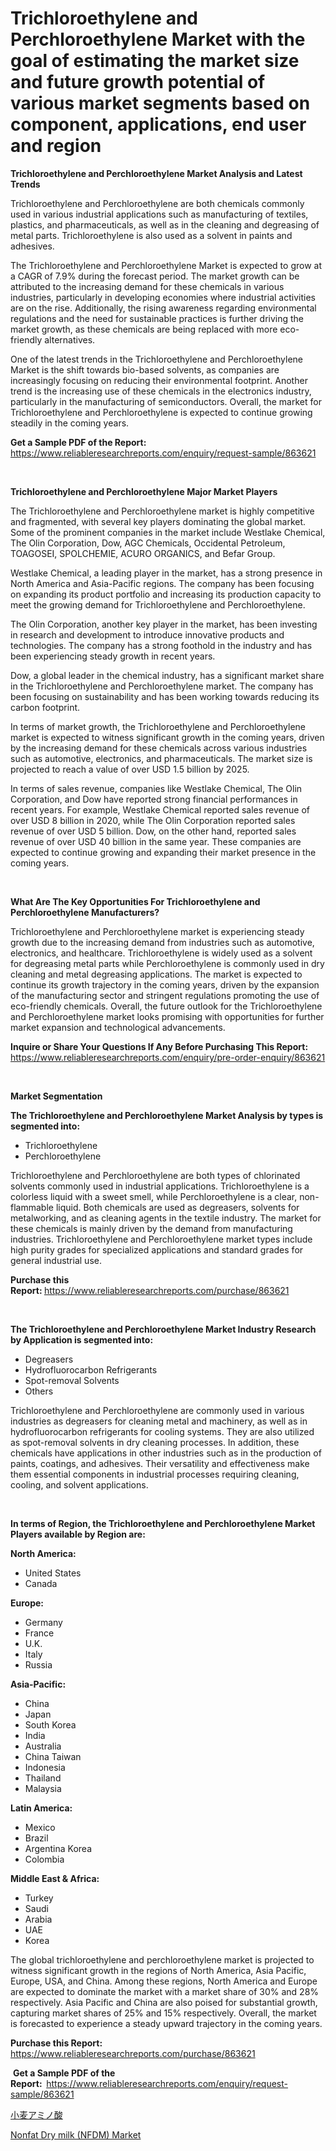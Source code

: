<p><h1>Trichloroethylene and Perchloroethylene Market with the goal of estimating the market size and future growth potential of various market segments based on component, applications, end user and region</h1></p><p><strong>Trichloroethylene and Perchloroethylene Market Analysis and Latest Trends</strong></p>
<p><p>Trichloroethylene and Perchloroethylene are both chemicals commonly used in various industrial applications such as manufacturing of textiles, plastics, and pharmaceuticals, as well as in the cleaning and degreasing of metal parts. Trichloroethylene is also used as a solvent in paints and adhesives.</p><p>The Trichloroethylene and Perchloroethylene Market is expected to grow at a CAGR of 7.9% during the forecast period. The market growth can be attributed to the increasing demand for these chemicals in various industries, particularly in developing economies where industrial activities are on the rise. Additionally, the rising awareness regarding environmental regulations and the need for sustainable practices is further driving the market growth, as these chemicals are being replaced with more eco-friendly alternatives.</p><p>One of the latest trends in the Trichloroethylene and Perchloroethylene Market is the shift towards bio-based solvents, as companies are increasingly focusing on reducing their environmental footprint. Another trend is the increasing use of these chemicals in the electronics industry, particularly in the manufacturing of semiconductors. Overall, the market for Trichloroethylene and Perchloroethylene is expected to continue growing steadily in the coming years.</p></p>
<p><strong>Get a Sample PDF of the Report:&nbsp;</strong> <a href="https://www.reliableresearchreports.com/enquiry/request-sample/863621">https://www.reliableresearchreports.com/enquiry/request-sample/863621</a></p>
<p>&nbsp;</p>
<p><strong>Trichloroethylene and Perchloroethylene Major Market Players</strong></p>
<p><p>The Trichloroethylene and Perchloroethylene market is highly competitive and fragmented, with several key players dominating the global market. Some of the prominent companies in the market include Westlake Chemical, The Olin Corporation, Dow, AGC Chemicals, Occidental Petroleum, TOAGOSEI, SPOLCHEMIE, ACURO ORGANICS, and Befar Group.</p><p>Westlake Chemical, a leading player in the market, has a strong presence in North America and Asia-Pacific regions. The company has been focusing on expanding its product portfolio and increasing its production capacity to meet the growing demand for Trichloroethylene and Perchloroethylene.</p><p>The Olin Corporation, another key player in the market, has been investing in research and development to introduce innovative products and technologies. The company has a strong foothold in the industry and has been experiencing steady growth in recent years.</p><p>Dow, a global leader in the chemical industry, has a significant market share in the Trichloroethylene and Perchloroethylene market. The company has been focusing on sustainability and has been working towards reducing its carbon footprint.</p><p>In terms of market growth, the Trichloroethylene and Perchloroethylene market is expected to witness significant growth in the coming years, driven by the increasing demand for these chemicals across various industries such as automotive, electronics, and pharmaceuticals. The market size is projected to reach a value of over USD 1.5 billion by 2025.</p><p>In terms of sales revenue, companies like Westlake Chemical, The Olin Corporation, and Dow have reported strong financial performances in recent years. For example, Westlake Chemical reported sales revenue of over USD 8 billion in 2020, while The Olin Corporation reported sales revenue of over USD 5 billion. Dow, on the other hand, reported sales revenue of over USD 40 billion in the same year. These companies are expected to continue growing and expanding their market presence in the coming years.</p></p>
<p>&nbsp;</p>
<p><strong>What Are The Key Opportunities For Trichloroethylene and Perchloroethylene Manufacturers?</strong></p>
<p><p>Trichloroethylene and Perchloroethylene market is experiencing steady growth due to the increasing demand from industries such as automotive, electronics, and healthcare. Trichloroethylene is widely used as a solvent for degreasing metal parts while Perchloroethylene is commonly used in dry cleaning and metal degreasing applications. The market is expected to continue its growth trajectory in the coming years, driven by the expansion of the manufacturing sector and stringent regulations promoting the use of eco-friendly chemicals. Overall, the future outlook for the Trichloroethylene and Perchloroethylene market looks promising with opportunities for further market expansion and technological advancements.</p></p>
<p><strong>Inquire or Share Your Questions If Any Before Purchasing This Report:</strong> <a href="https://www.reliableresearchreports.com/enquiry/pre-order-enquiry/863621">https://www.reliableresearchreports.com/enquiry/pre-order-enquiry/863621</a></p>
<p>&nbsp;</p>
<p><strong>Market Segmentation</strong></p>
<p><strong>The Trichloroethylene and Perchloroethylene Market Analysis by types is segmented into:</strong></p>
<p><ul><li>Trichloroethylene</li><li>Perchloroethylene</li></ul></p>
<p><p>Trichloroethylene and Perchloroethylene are both types of chlorinated solvents commonly used in industrial applications. Trichloroethylene is a colorless liquid with a sweet smell, while Perchloroethylene is a clear, non-flammable liquid. Both chemicals are used as degreasers, solvents for metalworking, and as cleaning agents in the textile industry. The market for these chemicals is mainly driven by the demand from manufacturing industries. Trichloroethylene and Perchloroethylene market types include high purity grades for specialized applications and standard grades for general industrial use.</p></p>
<p><strong>Purchase this Report:&nbsp;</strong><a href="https://www.reliableresearchreports.com/purchase/863621">https://www.reliableresearchreports.com/purchase/863621</a></p>
<p>&nbsp;</p>
<p><strong>The Trichloroethylene and Perchloroethylene Market Industry Research by Application is segmented into:</strong></p>
<p><ul><li>Degreasers</li><li>Hydrofluorocarbon Refrigerants</li><li>Spot-removal Solvents</li><li>Others</li></ul></p>
<p><p>Trichloroethylene and Perchloroethylene are commonly used in various industries as degreasers for cleaning metal and machinery, as well as in hydrofluorocarbon refrigerants for cooling systems. They are also utilized as spot-removal solvents in dry cleaning processes. In addition, these chemicals have applications in other industries such as in the production of paints, coatings, and adhesives. Their versatility and effectiveness make them essential components in industrial processes requiring cleaning, cooling, and solvent applications.</p></p>
<p>&nbsp;</p>
<p><strong>In terms of Region, the Trichloroethylene and Perchloroethylene Market Players available by Region are:</strong></p>
<p>
    <p> <strong> North America: </strong>
        <ul>
            <li>United States</li>
            <li>Canada</li>
        </ul>
        </p> 
    <p> <strong> Europe: </strong>
        <ul>
            <li>Germany</li>
            <li>France</li>
            <li>U.K.</li>
            <li>Italy</li>
            <li>Russia</li>
        </ul>
        </p> 
    <p> <strong> Asia-Pacific: </strong>
        <ul>
            <li>China</li>
            <li>Japan</li>
            <li>South Korea</li>
            <li>India</li>
            <li>Australia</li>
            <li>China Taiwan</li>
            <li>Indonesia</li>
            <li>Thailand</li>
            <li>Malaysia</li>
        </ul>
        </p> 
    <p> <strong> Latin America: </strong>
        <ul>
            <li>Mexico</li>
            <li>Brazil</li>
            <li>Argentina Korea</li>
            <li>Colombia</li>
        </ul>
        </p> 
    <p> <strong> Middle East & Africa: </strong>
        <ul>
            <li>Turkey</li>
            <li>Saudi</li>
            <li>Arabia</li>
            <li>UAE</li>
            <li>Korea</li>
        </ul>
    </p>
    </p>
<p><p>The global trichloroethylene and perchloroethylene market is projected to witness significant growth in the regions of North America, Asia Pacific, Europe, USA, and China. Among these regions, North America and Europe are expected to dominate the market with a market share of 30% and 28% respectively. Asia Pacific and China are also poised for substantial growth, capturing market shares of 25% and 15% respectively. Overall, the market is forecasted to experience a steady upward trajectory in the coming years.</p></p>
<p><strong>Purchase this Report: </strong><a href="https://www.reliableresearchreports.com/purchase/863621">https://www.reliableresearchreports.com/purchase/863621</a></p>
<p>&nbsp;<strong>Get a Sample PDF of the Report:&nbsp;&nbsp;</strong><a href="https://www.reliableresearchreports.com/enquiry/request-sample/863621">https://www.reliableresearchreports.com/enquiry/request-sample/863621</a></p>
<p><strong></strong></p>
<p><p><a href="https://medium.com/@chloekessler01/%E5%B0%8F%E9%BA%A6%E3%82%A2%E3%83%9F%E3%83%8E%E9%85%B8%E3%81%AE%E5%B8%82%E5%A0%B4%E3%83%A1%E3%83%88%E3%83%AA%E3%82%AF%E3%82%B9%E3%81%AE%E8%A7%A3%E8%AA%AD-%E5%B8%82%E5%A0%B4%E3%82%B7%E3%82%A7%E3%82%A2-%E3%83%88%E3%83%AC%E3%83%B3%E3%83%89-%E6%88%90%E9%95%B7%E3%83%91%E3%82%BF%E3%83%BC%E3%83%B3-b176a2050888">小麦アミノ酸</a></p><p><a href="https://chivalrous-flock-a86.notion.site/Nonfat-Dry-milk-NFDM-Market-Size-and-Examines-its-Market-Scope-with-a-Primary-Focus-on-Growth-Op-80dc21062db24214be687668a0dd8de2">Nonfat Dry milk (NFDM) Market</a></p></p>